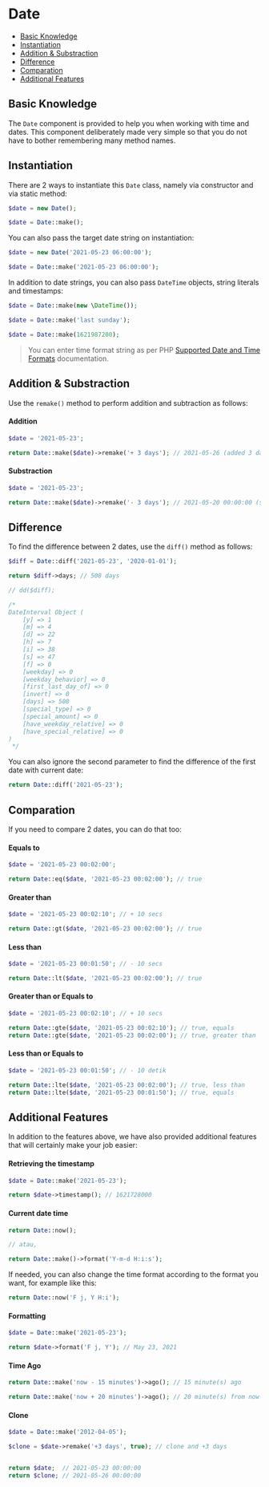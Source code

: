 # Date

<!-- MarkdownTOC autolink="true" autoanchor="true" levels="2,3" bracket="round" lowercase="only_ascii" -->

- [Basic Knowledge](#pengetahuan-dasar)
- [Instantiation](#instansiasi)
- [Addition & Substraction](#tambah--kurang)
- [Difference](#selisih)
- [Comparation](#komparasi)
- [Additional Features](#fitur-tambahan)

<!-- /MarkdownTOC -->


<a id="pengetahuan-dasar"></a>
## Basic Knowledge

The `Date` component is provided to help you when working with time and dates. This component
deliberately made very simple so that you do not have to bother remembering many method names.


<a id="instansiasi"></a>
## Instantiation

There are 2 ways to instantiate this `Date` class, namely via constructor and via static method:

```php
$date = new Date();

$date = Date::make();
```

You can also pass the target date string on instantiation:


```php
$date = new Date('2021-05-23 06:00:00');

$date = Date::make('2021-05-23 06:00:00');
```

In addition to date strings, you can also pass `DateTime` objects, string literals and timestamps:

```php
$date = Date::make(new \DateTime());

$date = Date::make('last sunday');

$date = Date::make(1621987200);
```

> You can enter time format string as per PHP
  [Supported Date and Time Formats](https://www.php.net/manual/en/datetime.formats.php) documentation.


<a id="tambah--kurang"></a>
## Addition & Substraction

Use the `remake()` method to perform addition and subtraction as follows:


#### Addition

```php
$date = '2021-05-23';

return Date::make($date)->remake('+ 3 days'); // 2021-05-26 (added 3 days)
```


#### Substraction

```php
$date = '2021-05-23';

return Date::make($date)->remake('- 3 days'); // 2021-05-20 00:00:00 (substracted 3 days)
```


<a id="selisih"></a>
## Difference

To find the difference between 2 dates, use the `diff()` method as follows:


```php
$diff = Date::diff('2021-05-23', '2020-01-01');

return $diff->days; // 508 days

// dd($diff);

/*
DateInterval Object (
    [y] => 1
    [m] => 4
    [d] => 22
    [h] => 7
    [i] => 38
    [s] => 47
    [f] => 0
    [weekday] => 0
    [weekday_behavior] => 0
    [first_last_day_of] => 0
    [invert] => 0
    [days] => 508
    [special_type] => 0
    [special_amount] => 0
    [have_weekday_relative] => 0
    [have_special_relative] => 0
)
 */
```

You can also ignore the second parameter to find the difference of the first date
with current date:

```php
return Date::diff('2021-05-23');
```


<a id="komparasi"></a>
## Comparation

If you need to compare 2 dates, you can do that too:


#### Equals to

```php
$date = '2021-05-23 00:02:00';

return Date::eq($date, '2021-05-23 00:02:00'); // true
```


#### Greater than

```php
$date = '2021-05-23 00:02:10'; // + 10 secs

return Date::gt($date, '2021-05-23 00:02:00'); // true
```

#### Less than

```php
$date = '2021-05-23 00:01:50'; // - 10 secs

return Date::lt($date, '2021-05-23 00:02:00'); // true
```


#### Greater than or Equals to

```php
$date = '2021-05-23 00:02:10'; // + 10 secs

return Date::gte($date, '2021-05-23 00:02:10'); // true, equals
return Date::gte($date, '2021-05-23 00:02:00'); // true, greater than
```


#### Less than or Equals to

```php
$date = '2021-05-23 00:01:50'; // - 10 detik

return Date::lte($date, '2021-05-23 00:02:00'); // true, less than
return Date::lte($date, '2021-05-23 00:01:50'); // true, equals
```


<a id="fitur-tambahan"></a>
## Additional Features

In addition to the features above, we have also provided additional features that
will certainly make your job easier:



#### Retrieving the timestamp

```php
$date = Date::make('2021-05-23');

return $date->timestamp(); // 1621728000
```


#### Current date time

```php
return Date::now();

// atau,

return Date::make()->format('Y-m-d H:i:s');
```

If needed, you can also change the time format
according to the format you want, for example like this:


```php
return Date::now('F j, Y H:i');
```


#### Formatting

```php
$date = Date::make('2021-05-23');

return $date->format('F j, Y'); // May 23, 2021
```


#### Time Ago

```php
return Date::make('now - 15 minutes')->ago(); // 15 minute(s) ago

return Date::make('now + 20 minutes')->ago(); // 20 minute(s) from now
```


#### Clone

```php
$date = Date::make('2012-04-05');

$clone = $date->remake('+3 days', true); // clone and +3 days


return $date;  // 2021-05-23 00:00:00
return $clone; // 2021-05-26 00:00:00
```
